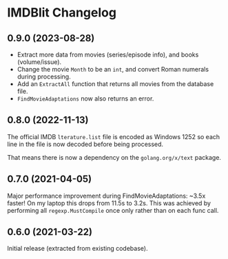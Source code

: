 # IMDBlit Changelog


## 0.9.0 (2023-08-28)

* Extract more data from movies (series/episode info), and books (volume/issue).
* Change the movie `Month` to be an `int`, and convert Roman numerals during processing.
* Add an `ExtractAll` function that returns all movies from the database file.
* `FindMovieAdaptations` now also returns an error. 


## 0.8.0 (2022-11-13)

The official IMDB `lterature.list` file is encoded as Windows 1252 so each
line in the file is now decoded before being processed.

That means there is now a dependency on the `golang.org/x/text` package.


## 0.7.0 (2021-04-05)

Major performance improvement during FindMovieAdaptations: ~3.5x faster!
On my laptop this drops from 11.5s to 3.2s. This was achieved by performing
all `regexp.MustCompile` once only rather than on each func call.


## 0.6.0 (2021-03-22)

Initial release (extracted from existing codebase).
